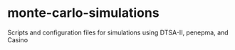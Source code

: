 # monte-carlo-simulations
Scripts and configuration files for simulations using DTSA-II, penepma, and Casino
